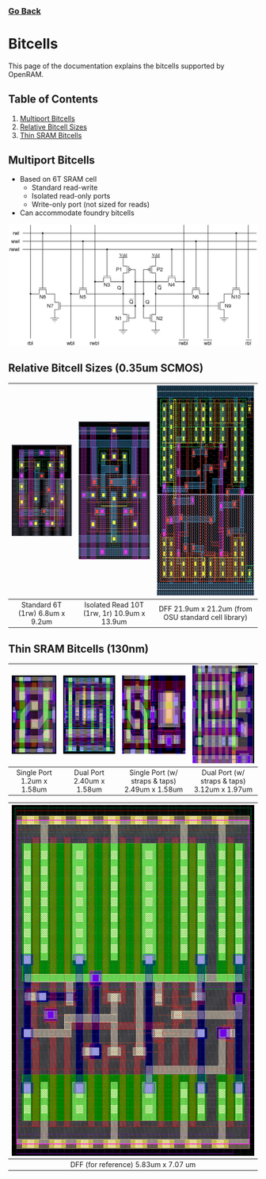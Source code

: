 ### [Go Back](./index.md)

# Bitcells
This page of the documentation explains the bitcells supported by OpenRAM.



## Table of Contents
1. [Multiport Bitcells](#multiport-bitcells)
2. [Relative Bitcell Sizes](#relative-bitcell-sizes-035um-scmos)
3. [Thin SRAM Bitcells](#thin-sram-bitcells-130nm)



## Multiport Bitcells
* Based on 6T SRAM cell
    * Standard read-write
    * Isolated read-only ports
    * Write-only port (not sized for reads)
* Can accommodate foundry bitcells

![Multiport Bitcells](../assets/images/bitcells/multiport_bitcells.png)



## Relative Bitcell Sizes (0.35um SCMOS)
| <img height="184" src="../assets/images/bitcells/6t.png"> | <img height="278" src="../assets/images/bitcells/10t.png"> | <img height="424" src="../assets/images/bitcells/dff.png">   |
| :-----------------------------------------------: | :------------------------------------------------: | :--------------------------------------------------: |
| Standard 6T (1rw) 6.8um x 9.2um                   | Isolated Read 10T (1rw, 1r) 10.9um x 13.9um        | DFF 21.9um x 21.2um (from OSU standard cell library) |



## Thin SRAM Bitcells (130nm)
| <img height="158" src="../assets/images/bitcells/thin_single.png"> | <img height="158" src="../assets/images/bitcells/thin_dual.png"> | <img height="158" src="../assets/images/bitcells/thin_single_straps.png">   | <img height="197" src="../assets/images/bitcells/thin_dual_straps.png"> |
| :--------------------------------------------------------: | :------------------------------------------------------: | :-----------------------------------------------------------------: | :-------------------------------------------------------------: |
| Single Port 1.2um x 1.58um                                 | Dual Port 2.40um x 1.58um                                | Single Port (w/ straps & taps) 2.49um x 1.58um                      | Dual Port (w/ straps & taps) 3.12um x 1.97um                    |

| <img height="707" src="../assets/images/bitcells/dff_reference.png"> |
| :----------------------------------------------------------: |
| DFF (for reference) 5.83um x 7.07 um                         |